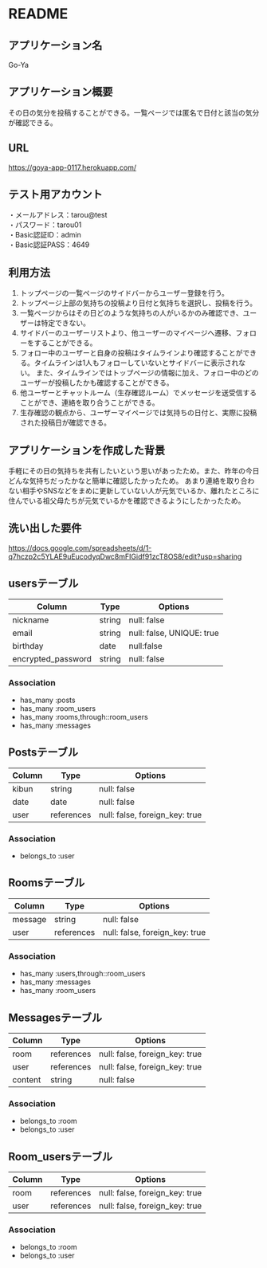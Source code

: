 # README

## アプリケーション名
Go-Ya

## アプリケーション概要
その日の気分を投稿することができる。一覧ページでは匿名で日付と該当の気分が確認できる。

## URL
https://goya-app-0117.herokuapp.com/

## テスト用アカウント
・メールアドレス：tarou@test<br> ・パスワード：tarou01<br>・Basic認証ID：admin<br>・Basic認証PASS：4649

## 利用方法
1. トップページの一覧ページのサイドバーからユーザー登録を行う。
2. トップページ上部の気持ちの投稿より日付と気持ちを選択し、投稿を行う。
3. 一覧ページからはその日どのような気持ちの人がいるかのみ確認でき、ユーザーは特定できない。
4. サイドバーのユーザーリストより、他ユーザーのマイページへ遷移、フォローをすることができる。
5. フォロー中のユーザーと自身の投稿はタイムラインより確認することができる。タイムラインは1人もフォローしていないとサイドバーに表示されない。
また、タイムラインではトップページの情報に加え、フォロー中のどのユーザーが投稿したかも確認することができる。
6. 他ユーザーとチャットルーム（生存確認ルーム）でメッセージを送受信することができ、連絡を取り合うことができる。
7. 生存確認の観点から、ユーザーマイページでは気持ちの日付と、実際に投稿された投稿日が確認できる。

## アプリケーションを作成した背景
手軽にその日の気持ちを共有したいという思いがあったため。また、昨年の今日どんな気持ちだったかなと簡単に確認したかったため。
あまり連絡を取り合わない相手やSNSなどをまめに更新していない人が元気でいるか、離れたところに住んでいる祖父母たちが元気でいるかを確認できるようにしたかったため。

## 洗い出した要件
https://docs.google.com/spreadsheets/d/1-q7hczp2c5YLAE9uEucodyqDwc8mFIGidf91zcT8OS8/edit?usp=sharing

## usersテーブル

| Column             | Type       | Options                    |
| ------------------ | ---------- | -------------------------- |
| nickname           | string     | null: false                |
| email              | string     | null: false, UNIQUE: true  |
| birthday           | date       | null:false                 |
| encrypted_password | string     | null: false                |

### Association
- has_many :posts
- has_many :room_users
- has_many :rooms,through::room_users
- has_many :messages

## Postsテーブル

| Column          | Type       | Options                        |
| --------------- | ---------- | ------------------------------ |
| kibun           | string     | null: false                    |
| date            | date       |null: false                     |
| user            | references | null: false, foreign_key: true |

### Association
- belongs_to :user

## Roomsテーブル

| Column          | Type       | Options                        |
| --------------- | ---------- | ------------------------------ |
| message         | string     | null: false                    |
| user            | references | null: false, foreign_key: true |

### Association

- has_many :users,through::room_users
- has_many :messages
- has_many :room_users

## Messagesテーブル

| Column          | Type       | Options                        |
| --------------- | ---------- | ------------------------------ |
| room            | references | null: false, foreign_key: true |
| user            | references | null: false, foreign_key: true |
| content         | string     | null: false                    |

### Association

- belongs_to :room
- belongs_to :user 

## Room_usersテーブル

| Column          | Type       | Options                        |
| --------------- | ---------- | ------------------------------ |
| room            | references | null: false, foreign_key: true |
| user            | references | null: false, foreign_key: true |

### Association

- belongs_to :room
- belongs_to :user 